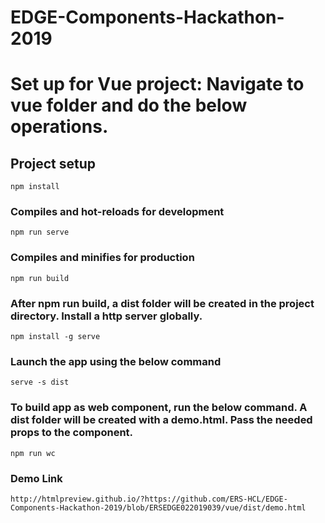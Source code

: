 # EDGE-Components-Hackathon-2019

# Set up for Vue project: Navigate to vue folder and do the below operations.
## Project setup
```
npm install
```

### Compiles and hot-reloads for development
```
npm run serve
```

### Compiles and minifies for production
```
npm run build
```

### After npm run build, a dist folder will be created in the project directory. Install a http server globally. 
```
npm install -g serve
```


### Launch the app using the below command
```
serve -s dist
```


### To build app as web component, run the below command. A dist folder will be created with a demo.html. Pass the needed props to the component.
```
npm run wc
```

### Demo Link
```
http://htmlpreview.github.io/?https://github.com/ERS-HCL/EDGE-Components-Hackathon-2019/blob/ERSEDGE022019039/vue/dist/demo.html
```

